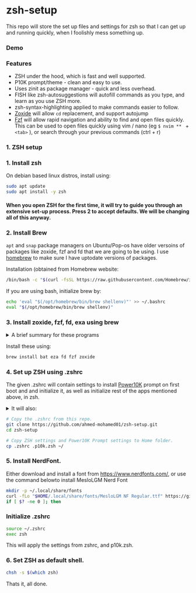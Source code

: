 # zsh-setup
This repo will store the set up files and settings for zsh so that I can get up and running quickly, when I foolishly mess something up. 

### Demo


### Features
- ZSH under the hood, which is fast and well supported. 
- P10K prompt/theme - clean and easy to use.
- Uses zinit as package manager - quick and less overhead. 
- FISH like zsh-autosuggestions will autofill commands as you type, and learn as you use ZSH more.
- zsh-syntax-highlighting applied to make commands easier to follow.
- [Zoxide](https://github.com/ajeetdsouza/zoxide) will allow ``` cd ``` replacement, and support autojump
- [Fzf](https://github.com/junegunn/fzf) will allow rapid navigation and ability to find and open files quickly. This can be used to open files quickly using vim / nano (eg ```$ nvim ** ``` + ```<tab>``` ), or search through your previous commands (ctrl + r)

### 1. ZSH setup

<!-- Quick version: 
```
# Clone this repo
git clone https://github.com/ahmed-mohamed01/zsh-setup
cd zsh-setup

# Run installer
./install.sh
```
## Manual Installation -->

### 1. Install zsh
On debian based linux distros, install using:
```bash
sudo apt update
sudo apt install -y zsh
```
#### When you open ZSH for the first time, it will try to guide you through an extensive set-up process. Press 2 to accept defaults. We will be changing all of this anyway. 

### 2. Install Brew
``` apt ``` and ``` snap ``` package managers on Ubuntu/Pop-os have older versoins of packages like zoxide, fzf and fd that we are going to be using. I use [homebrew](https://brew.sh/) to make sure I have uptodate versions of packages.

Installation (obtained from Homebrew website:
```bash
/bin/bash -c "$(curl -fsSL https://raw.githubusercontent.com/Homebrew/install/HEAD/install.sh)"
```

If you are using bash, initialize brew by:
```bash
echo 'eval "$(/opt/homebrew/bin/brew shellenv)"' >> ~/.bashrc
eval "$(/opt/homebrew/bin/brew shellenv)"
```
### 3. Install zoxide, fzf, fd, exa using brew

<details>

<summary> A brief summary for these programs</summary>

3a. ``` zoxide ``` -  alternative to ``` cd ``` written in Rust, with autojump like support.
- lets you navigate as normal with cd (eg: ``` $ cd /home/user/audiobookshelf ```)
- if you have visited the folder before, it can jump to that folder. (eg, while at root folder, you can type ``` $ cd audiobook ``` to jump to ``` /home/user/audiobookshelf ``` )
- as you can see from the above, zoxide can do fuzzy matching, so you do not need to type in full folder name. Parts of path can be used ``` $ cd ho lin br ```  can resolve to ``` /home/linuxbrew/.linuxbrew/bin/brew ``` if you have opened it before. 
- More information https://github.com/ajeetdsouza/zoxide

3b. ``` fzf ``` - fuzzy finder using GNU find, allows you to rapidly search for and natigate to/open files and folders.
- [Fzf](https://github.com/junegunn/fzf) is a versatile fuzzy finder, writen in GO 
- Can be used to rapidly seatch through files and folders. eg ```$ cd ** ``` + press ``` <tab> ``` will allow you to open a fzf prompt to fuzzy search directories from current folder. ```$ cd /mnt** <tab> ``` will allow you to search from the /mnt folder. ```$ vi ** <tab> ``` will allow you to search for and open files using vim, from current folder. 

3c. ``` fd ``` - replacement for ``` GNU find ``` that we are going to use with fzf. 
- [fd](https://github.com/sharkdp/fd) is included as it is Faster, more versatile and respects ```.ignore ``` & ```.gitignore```.

3d. ``` bat ``` - replacement for ```cat``` with syntax highlighting. 
- [Bat](https://github.com/sharkdp/bat) will be to provide previews in fzf searches. 

3e. ``` eza ``` --> replacement for ```ls```, 
- [Eza](https://github.com/eza-community/eza) ciomes with categorical colors and icons for files and tree view support. This is a fork of [exa](https://the.exa.website/).
- It just makes things look cleaner, IMO.

</details>

Install these using:

```bash
brew install bat eza fd fzf zoxide 
```
### 4. Set up ZSH using .zshrc

The given .zshrc will contain settings to install [Power10K](https://github.com/romkatv/powerlevel10k) prompt on first boot and and initialize it, as well as initialize rest of the apps mentioned above, in zsh. 

<details>

<summary> It will also: </summary>


1. Sets up sane defaults for ZSH, including emac keybindings, history size etc. so you don't have to go through the lenghty set-up process. 
2. Install and  ```zinit``` as ZSH package manager. 
3. Uses zinit to install ZSH plugins - ``` autosuggestions ```, ``` fast-syntax-highligting ```, ``` fzf-tab ```, ``` zsh-completions```
 
4. Set up alias for ``` eza ``` so that it replaces ``` ls ```, with icons. (also ```lst``` which will give a tree view, depth = 2)
5. Set alias for ``` zoxide ``` so that it replaces ``` cd ```
6. Set keybindings for ``` fzf ``` --> By emacs keybindings by default. 
7. Use the default theme settings I have made for P10k. TO change these settings, use ```$p10k configure```
</details>

```bash
# Copy the .zshrc from this repo.
git clone https://github.com/ahmed-mohamed01/zsh-setup.git
cd zsh-setup

# Copy ZSH settings and Power10K Prompt settings to Home folder. 
cp .zshrc .p10k.zsh ~/
```

### 5. Install NerdFont.
Either download and install a font from https://www.nerdfonts.com/, or use the command belowto install MesloLGM Nerd Font

```bash
mkdir -p ~/.local/share/fonts
curl -fLo "$HOME/.local/share/fonts/MesloLGM NF Regular.ttf" https://github.com/ryanoasis/nerd-fonts/raw/master/patched-fonts/Meslo/L/Regular/MesloLGM%20NF%20Regular.ttf &> font_install.log
if [ $? -ne 0 ]; then
```

### Initialize .zshrc
```bash
source ~/.zshrc
exec zsh
```
This will apply the settings from zshrc, and p10k.zsh.

### 6. Set ZSH as default shell.
```bash
chsh -s $(which zsh)
```

Thats it, all done. 